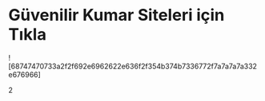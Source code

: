 # <font size="6">Güvenilir Kumar Siteleri için Tıkla</font>


![68747470733a2f2f692e6962622e636f2f354b374b7336772f7a7a7a7a332e676966]

2

